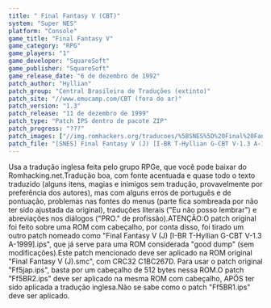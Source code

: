 ```yaml
---
title: " Final Fantasy V (CBT)"
system: "Super NES"
platform: "Console"
game_title: "Final Fantasy V"
game_category: "RPG"
game_players: "1"
game_developer: "SquareSoft"
game_publisher: "SquareSoft"
game_release_date: "6 de dezembro de 1992"
patch_author: "Hyllian"
patch_group: "Central Brasileira de Traduções (extinto)"
patch_site: "//www.emucamp.com/CBT (fora do ar)"
patch_version: "1.3"
patch_release: "11 de dezembro de 1999"
patch_type: "Patch IPS dentro de pacote ZIP"
patch_progress: "???"
patch_images: ["//img.romhackers.org/traducoes/%5BSNES%5D%20Final%20Fantasy%20V%20-%20CBT%20-%201.png","//img.romhackers.org/traducoes/%5BSNES%5D%20Final%20Fantasy%20V%20-%20CBT%20-%202.png","//img.romhackers.org/traducoes/%5BSNES%5D%20Final%20Fantasy%20V%20-%20CBT%20-%203.png"]
patch_file: "[SNES] Final Fantasy V (J) [I-BR T-Hyllian G-CBT V-1.3 A-1999].zip"
---
```

Usa a tradução inglesa feita pelo grupo RPGe, que você pode baixar do Romhacking.net.Tradução boa, com fonte acentuada e quase todo o texto traduzido (alguns itens, magias e inimigos sem tradução, provavelmente por preferência dos autores), mas com alguns erros de português e de pontuação, problemas nas fontes do menus (parte fica sombreada por não ter sido ajustada da original), traduções literais ("Eu não posso lembrar") e abreviações nos diálogos ("PRO." de profissão).ATENÇÃO:O patch original foi feito sobre uma ROM com cabeçalho, por conta disso, foi tirado um outro patch nomeado como "Final Fantasy V (J) [I-BR T-Hyllian G-CBT V-1.3 A-1999].ips", que já serve para uma ROM considerada "good dump" (sem modificações).Este patch mencionado deve ser aplicado na ROM original "Final Fantasy V (J).smc", com CRC32 C1BC267D. Para usar o patch original "Ff5jap.ips", basta por um cabeçalho de 512 bytes nessa ROM.O patch "Ff5BR2.ips" deve ser aplicado na mesma ROM com cabeçalho, APÓS ter sido aplicada a tradução inglesa.Não se sabe como o patch "Ff5BR1.ips" deve ser aplicado.